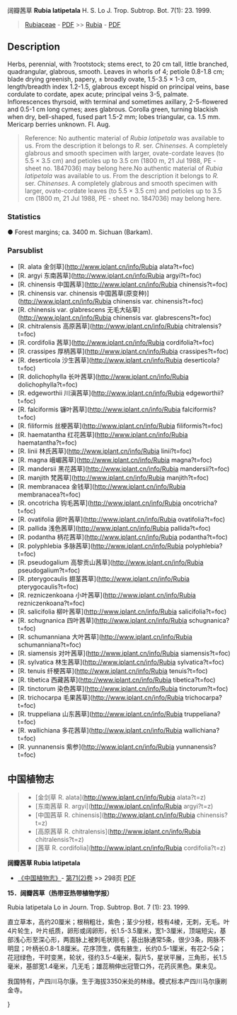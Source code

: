 阔瓣茜草 **Rubia latipetala** H. S. Lo J. Trop. Subtrop. Bot. 7(1): 23. 1999.

> [Rubiaceae](http://www.iplant.cn/info/Rubiaceae?t=foc) - [PDF](http://www.iplant.cn/foc/pdf/Rubiaceae.pdf) >> [Rubia](http://www.iplant.cn/info/Rubia?t=foc) - [PDF](http://www.iplant.cn/foc/pdf/Rubia.pdf)

## Description

Herbs, perennial, with ?rootstock; stems erect, to 20 cm tall, little branched, quadrangular, glabrous, smooth. Leaves in whorls of 4; petiole 0.8-1.8 cm; blade drying greenish, papery, ± broadly ovate, 1.5-3.5 × 1-3 cm, length/breadth index 1.2-1.5, glabrous except hispid on principal veins, base cordulate to cordate, apex acute; principal veins 3-5, palmate. Inflorescences thyrsoid, with terminal and sometimes axillary, 2-5-flowered and 0.5-1 cm long cymes; axes glabrous. Corolla green, turning blackish when dry, bell-shaped, fused part 1.5-2 mm; lobes triangular, ca. 1.5 mm. Mericarp berries unknown. Fl. Aug.

> Reference: 
> No authentic material of *Rubia latipetala* was available to us. From the description it belongs to *R.* ser. *Chinenses*. A completely glabrous and smooth specimen with larger, ovate-cordate leaves (to 5.5 × 3.5 cm) and petioles up to 3.5 cm (1800 m, 21 Jul 1988, PE - sheet no. 1847036) may belong here.No authentic material of *Rubia latipetala* was available to us. From the description it belongs to *R.* ser. *Chinenses*. A completely glabrous and smooth specimen with larger, ovate-cordate leaves (to 5.5 × 3.5 cm) and petioles up to 3.5 cm (1800 m, 21 Jul 1988, PE - sheet no. 1847036) may belong here.

### Statistics
● Forest margins; ca. 3400 m. Sichuan (Barkam).

### Parsublist

* [R.  alata  金剑草](http://www.iplant.cn/info/Rubia alata?t=foc)
* [R.  argyi  东南茜草](http://www.iplant.cn/info/Rubia argyi?t=foc)
* [R.  chinensis  中国茜草](http://www.iplant.cn/info/Rubia chinensis?t=foc)
* [R.  chinensis var. chinensis  中国茜草(原变种)](http://www.iplant.cn/info/Rubia chinensis var. chinensis?t=foc)
* [R.  chinensis var. glabrescens  无毛大砧草](http://www.iplant.cn/info/Rubia chinensis var. glabrescens?t=foc)
* [R.  chitralensis  高原茜草](http://www.iplant.cn/info/Rubia chitralensis?t=foc)
* [R.  cordifolia  茜草](http://www.iplant.cn/info/Rubia cordifolia?t=foc)
* [R.  crassipes  厚柄茜草](http://www.iplant.cn/info/Rubia crassipes?t=foc)
* [R.  deserticola  沙生茜草](http://www.iplant.cn/info/Rubia deserticola?t=foc)
* [R.  dolichophylla  长叶茜草](http://www.iplant.cn/info/Rubia dolichophylla?t=foc)
* [R.  edgeworthii  川滇茜草](http://www.iplant.cn/info/Rubia edgeworthii?t=foc)
* [R.  falciformis  镰叶茜草](http://www.iplant.cn/info/Rubia falciformis?t=foc)
* [R.  filiformis  丝梗茜草](http://www.iplant.cn/info/Rubia filiformis?t=foc)
* [R.  haematantha  红花茜草](http://www.iplant.cn/info/Rubia haematantha?t=foc)
* [R.  linii  林氏茜草](http://www.iplant.cn/info/Rubia linii?t=foc)
* [R.  magna  峨嵋茜草](http://www.iplant.cn/info/Rubia magna?t=foc)
* [R.  mandersii  黑花茜草](http://www.iplant.cn/info/Rubia mandersii?t=foc)
* [R.  manjith  梵茜草](http://www.iplant.cn/info/Rubia manjith?t=foc)
* [R.  membranacea  金钱草](http://www.iplant.cn/info/Rubia membranacea?t=foc)
* [R.  oncotricha  钩毛茜草](http://www.iplant.cn/info/Rubia oncotricha?t=foc)
* [R.  ovatifolia  卵叶茜草](http://www.iplant.cn/info/Rubia ovatifolia?t=foc)
* [R.  pallida  浅色茜草](http://www.iplant.cn/info/Rubia pallida?t=foc)
* [R.  podantha  柄花茜草](http://www.iplant.cn/info/Rubia podantha?t=foc)
* [R.  polyphlebia  多脉茜草](http://www.iplant.cn/info/Rubia polyphlebia?t=foc)
* [R.  pseudogalium  高黎贡山茜草](http://www.iplant.cn/info/Rubia pseudogalium?t=foc)
* [R.  pterygocaulis  翅茎茜草](http://www.iplant.cn/info/Rubia pterygocaulis?t=foc)
* [R.  rezniczenkoana  小叶茜草](http://www.iplant.cn/info/Rubia rezniczenkoana?t=foc)
* [R.  salicifolia  柳叶茜草](http://www.iplant.cn/info/Rubia salicifolia?t=foc)
* [R.  schugnanica  四叶茜草](http://www.iplant.cn/info/Rubia schugnanica?t=foc)
* [R.  schumanniana  大叶茜草](http://www.iplant.cn/info/Rubia schumanniana?t=foc)
* [R.  siamensis  对叶茜草](http://www.iplant.cn/info/Rubia siamensis?t=foc)
* [R.  sylvatica  林生茜草](http://www.iplant.cn/info/Rubia sylvatica?t=foc)
* [R.  tenuis  纤梗茜草](http://www.iplant.cn/info/Rubia tenuis?t=foc)
* [R.  tibetica  西藏茜草](http://www.iplant.cn/info/Rubia tibetica?t=foc)
* [R.  tinctorum  染色茜草](http://www.iplant.cn/info/Rubia tinctorum?t=foc)
* [R.  trichocarpa  毛果茜草](http://www.iplant.cn/info/Rubia trichocarpa?t=foc)
* [R.  truppeliana  山东茜草](http://www.iplant.cn/info/Rubia truppeliana?t=foc)
* [R.  wallichiana  多花茜草](http://www.iplant.cn/info/Rubia wallichiana?t=foc)
* [R.  yunnanensis  紫参](http://www.iplant.cn/info/Rubia yunnanensis?t=foc)

## 中国植物志

> * [金剑草  R.  alata](http://www.iplant.cn/info/Rubia alata?t=z)
> * [东南茜草  R.  argyi](http://www.iplant.cn/info/Rubia argyi?t=z)
> * [中国茜草  R.  chinensis](http://www.iplant.cn/info/Rubia chinensis?t=z)
> * [高原茜草  R.  chitralensis](http://www.iplant.cn/info/Rubia chitralensis?t=z)
> * [茜草  R.  cordifolia](http://www.iplant.cn/info/Rubia cordifolia?t=z)

**阔瓣茜草 Rubia latipetala**

* [《中国植物志》](http://www.iplant.cn/frps)- [第71(2)卷](http://www.iplant.cn/frps/vol/71(2)) >> 298页 [PDF](http://www.iplant.cn/frps/pdf/71(2)/298b.PDF)

**15．阔瓣茜草（热带亚热带植物学报）**

Rubia latipetala Lo in Journ. Trop. Subtrop. Bot. 7 (1): 23. 1999.

直立草本，高约20厘米；根稍粗壮，紫色；茎少分枝，枝有4棱，无刺，无毛。叶4片轮生，叶片纸质，卵形或阔卵形，长1.5-3.5厘米，宽1-3厘米，顶端短尖，基部浅心形至深心形，两面脉上被刺毛状刚毛；基出脉通常5条，很少3条，网脉不明显；叶柄长0.8-1.8厘米。花序顶生，偶有腋生，长约0.5-1厘米，有花2-5朵；花冠绿色，干时变黑，轮状，径约3.5-4毫米，裂片5，星状平展，三角形，长1.5毫米，基部宽1.4毫米，几无毛；雄蕊稍伸出冠管口外，花药灰黑色。果未见。

我国特有，产四川马尔康。生于海拔3350米处的林缘。模式标本产四川马尔康刷金寺。

}